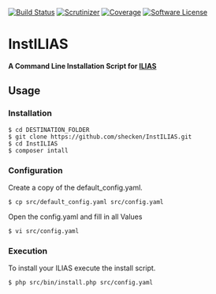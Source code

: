 [![Build Status](https://travis-ci.org/shecken/InstILIAS.svg?branch=master)](https://travis-ci.org/shecken/InstILIAS)
[![Scrutinizer](https://scrutinizer-ci.com/g/shecken/InstILIAS/badges/quality-score.png?b=master)](https://scrutinizer-ci.com/g/shecken/InstILIAS)
[![Coverage](https://scrutinizer-ci.com/g/shecken/InstILIAS/badges/coverage.png?b=master)](https://scrutinizer-ci.com/g/shecken/InstILIAS)
[![Software License](https://img.shields.io/aur/license/yaourt.svg?style=round-square)](LICENSE.md)

# InstILIAS
**A Command Line Installation Script for [ILIAS](https://github.com/ILIAS-eLearning/ILIAS)**

## Usage
### Installation
```
$ cd DESTINATION_FOLDER
$ git clone https://github.com/shecken/InstILIAS.git
$ cd InstILIAS
$ composer intall
```

### Configuration
Create a copy of the default_config.yaml.
```
$ cp src/default_config.yaml src/config.yaml
```
Open the config.yaml and fill in all Values
```
$ vi src/config.yaml
```

### Execution
To install your ILIAS execute the install script.
```
$ php src/bin/install.php src/config.yaml
```